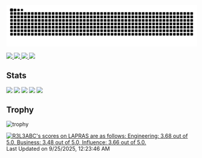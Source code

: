 ![](https://raw.githubusercontent.com/terisuke/terisuke/output/github-contribution-grid-snake.svg)

<p align="left">
  <a href="https://github.com/terisuke">
    <img height="20" src="https://komarev.com/ghpvc/?username=terisuke" />
  </a>
  <a href="https://github.com/terisuke">
    <img height="20" src="https://img.shields.io/github/followers/terisuke?label=follow&logo=github&style=flat" />
  </a>
  <a href="http://qiita.com/terisuke">
    <img height="20" src="https://qiita-badge.apiapi.app/s/terisuke/posts.svg" />
  </a>
  <a href="http://qiita.com/terisuke">
    <img height="20" src="https://qiita-badge.apiapi.app/s/terisuke/contributions.svg" />
  </a>
</p>

## Stats
![](http://github-profile-summary-cards.vercel.app/api/cards/profile-details?username=terisuke&theme=gruvbox)
![](http://github-profile-summary-cards.vercel.app/api/cards/repos-per-language?username=terisuke&theme=gruvbox)
![](http://github-profile-summary-cards.vercel.app/api/cards/most-commit-language?username=terisuke&theme=gruvbox)
![](http://github-profile-summary-cards.vercel.app/api/cards/stats?username=terisuke&theme=gruvbox)
![](http://github-profile-summary-cards.vercel.app/api/cards/productive-time?username=terisuke&theme=gruvbox&utcOffset=9)

## Trophy
![trophy](https://github-profile-trophy.vercel.app/?username=terisuke&theme=gruvbox)

<!--START_SECTION:lapras-card-->
<p ><a href="https://lapras.com/public/R3L3ABC" target="_blank" rel="noopener noreferrer"><img alt="R3L3ABC's scores on LAPRAS are as follows: Engineering: 3.68 out of 5.0, Business: 3.48 out of 5.0, Influence: 3.66 out of 5.0." src="https://lapras-card-generator.vercel.app/api/svg?e=3.68&b=3.48&i=3.66&b1=%23020E27&b2=%230E5593&i1=%23030E21&i2=%231688BF&l=en" width="400" ></a>  
Last Updated on 9/25/2025, 12:23:46 AM</p>
<!--END_SECTION:lapras-card-->
